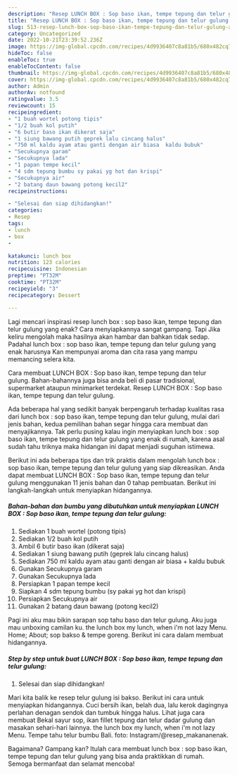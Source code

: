 ```yaml
---
description: "Resep LUNCH BOX : Sop baso ikan, tempe tepung dan telur gulung Anti Gagal"
title: "Resep LUNCH BOX : Sop baso ikan, tempe tepung dan telur gulung Anti Gagal"
slug: 513-resep-lunch-box-sop-baso-ikan-tempe-tepung-dan-telur-gulung-anti-gagal
category: Uncategorized
date: 2022-10-21T23:39:52.236Z
image: https://img-global.cpcdn.com/recipes/4d9936407c8a81b5/680x482cq70/lunch-box-sop-baso-ikan-tempe-tepung-dan-telur-gulung-foto-resep-utama.jpg
hideToc: false
enableToc: true
enableTocContent: false
thumbnail: https://img-global.cpcdn.com/recipes/4d9936407c8a81b5/680x482cq70/lunch-box-sop-baso-ikan-tempe-tepung-dan-telur-gulung-foto-resep-utama.jpg
cover: https://img-global.cpcdn.com/recipes/4d9936407c8a81b5/680x482cq70/lunch-box-sop-baso-ikan-tempe-tepung-dan-telur-gulung-foto-resep-utama.jpg
author: Admin
authorAv: notfound
ratingvalue: 3.5
reviewcount: 15
recipeingredient:
- "1 buah wortel potong tipis"
- "1/2 buah kol putih"
- "6 butir baso ikan dikerat saja"
- "1 siung bawang putih geprek lalu cincang halus"
- "750 ml kaldu ayam atau ganti dengan air biasa  kaldu bubuk"
- "Secukupnya garam"
- "Secukupnya lada"
- "1 papan tempe kecil"
- "4 sdm tepung bumbu sy pakai yg hot dan krispi"
- "Secukupnya air"
- "2 batang daun bawang potong kecil2"
recipeinstructions:

- "Selesai dan siap dihidangkan!"
categories:
- Resep
tags:
- lunch
- box
- 

katakunci: lunch box  
nutrition: 123 calories
recipecuisine: Indonesian
preptime: "PT32M"
cooktime: "PT32M"
recipeyield: "3"
recipecategory: Dessert

---
```



Lagi mencari inspirasi resep lunch box : sop baso ikan, tempe tepung dan telur gulung yang enak? Cara menyiapkannya sangat gampang. Tapi Jika keliru mengolah maka hasilnya akan hambar dan bahkan tidak sedap. Padahal lunch box : sop baso ikan, tempe tepung dan telur gulung yang enak harusnya Kan mempunyai aroma dan cita rasa yang mampu memancing selera kita.


Cara membuat LUNCH BOX : Sop baso ikan, tempe tepung dan telur gulung. Bahan-bahannya juga bisa anda beli di pasar tradisional, supermarket ataupun minimarket terdekat. Resep LUNCH BOX : Sop baso ikan, tempe tepung dan telur gulung.

Ada beberapa hal yang sedikit banyak berpengaruh terhadap kualitas rasa dari lunch box : sop baso ikan, tempe tepung dan telur gulung, mulai dari jenis bahan, kedua pemilihan bahan segar hingga cara membuat dan menyajikannya. Tak perlu pusing kalau ingin menyiapkan lunch box : sop baso ikan, tempe tepung dan telur gulung yang enak di rumah, karena asal sudah tahu triknya maka hidangan ini dapat menjadi suguhan istimewa.


Berikut ini ada beberapa tips dan trik praktis dalam mengolah lunch box : sop baso ikan, tempe tepung dan telur gulung yang siap dikreasikan. Anda dapat membuat LUNCH BOX : Sop baso ikan, tempe tepung dan telur gulung menggunakan 11 jenis bahan dan 0 tahap pembuatan. Berikut ini langkah-langkah untuk menyiapkan hidangannya.

<!--inarticleads1-->

##### Bahan-bahan dan bumbu yang dibutuhkan untuk menyiapkan LUNCH BOX : Sop baso ikan, tempe tepung dan telur gulung:

1. Sediakan 1 buah wortel (potong tipis)
1. Sediakan 1/2 buah kol putih
1. Ambil 6 butir baso ikan (dikerat saja)
1. Sediakan 1 siung bawang putih (geprek lalu cincang halus)
1. Sediakan 750 ml kaldu ayam atau ganti dengan air biasa + kaldu bubuk
1. Gunakan Secukupnya garam
1. Gunakan Secukupnya lada
1. Persiapkan 1 papan tempe kecil
1. Siapkan 4 sdm tepung bumbu (sy pakai yg hot dan krispi)
1. Persiapkan Secukupnya air
1. Gunakan 2 batang daun bawang (potong kecil2)


Pagi ini aku mau bikin sarapan sop tahu baso dan telur gulung. Aku juga mau unboxing camilan ku. the lunch box my lunch, when i&#39;m not lazy Menu. Home; About; sop bakso &amp; tempe goreng. Berikut ini cara dalam membuat hidangannya. 

<!--inarticleads2-->

##### Step by step untuk buat LUNCH BOX : Sop baso ikan, tempe tepung dan telur gulung:


1. Selesai dan siap dihidangkan!

Mari kita balik ke resep telur gulung isi bakso. Berikut ini cara untuk menyiapkan hidangannya. Cuci bersih ikan, belah dua, lalu kerok dagingnya perlahan denagan sendok dan tumbuk hingga halus. Lihat juga cara membuat Bekal sayur sop, ikan fillet tepung dan telur dadar gulung dan masakan sehari-hari lainnya. the lunch box my lunch, when i&#39;m not lazy Menu. Tempe tahu telur bumbu Bali. foto: Instagram/@resep_makananenak. 

Bagaimana? Gampang kan? Itulah cara membuat lunch box : sop baso ikan, tempe tepung dan telur gulung yang bisa anda praktikkan di rumah. Semoga bermanfaat dan selamat mencoba!
